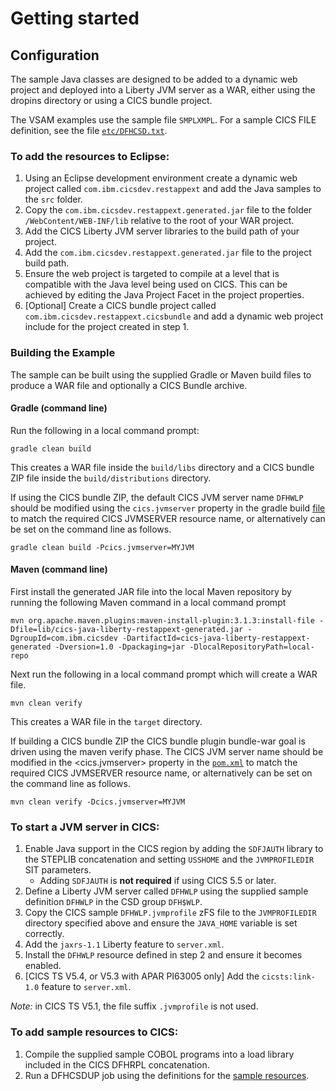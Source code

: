 Getting started
===============

## Configuration

The sample Java classes are designed to be added to a dynamic web project and deployed into a Liberty JVM server as a WAR,
either using the dropins directory or using a CICS bundle project. 

The VSAM examples use the sample file `SMPLXMPL`. For a sample CICS FILE definition, see the file [`etc/DFHCSD.txt`](etc/DFHCSD.txt).

### To add the resources to Eclipse:
1. Using an Eclipse development environment create a dynamic web project called `com.ibm.cicsdev.restappext` and add the Java samples to the `src` folder.
1. Copy the `com.ibm.cicsdev.restappext.generated.jar` file to the folder `/WebContent/WEB-INF/lib` relative to the root of your WAR project.
1. Add the CICS Liberty JVM server libraries to the build path of your project. 
1. Add the `com.ibm.cicsdev.restappext.generated.jar` file to the project build path.
1. Ensure the web project is targeted to compile at a level that is compatible with the Java level being used on CICS. This can be achieved by editing the Java Project Facet in the project properties.
1. [Optional] Create a CICS bundle project called `com.ibm.cicsdev.restappext.cicsbundle` and add a dynamic web project include for the project created in step 1.



### Building the Example

The sample can be built using the supplied Gradle or Maven build files to produce a WAR file and optionally a CICS Bundle archive.

#### Gradle (command line)

Run the following in a local command prompt:

`gradle clean build`

This creates a WAR file inside the `build/libs` directory and a CICS bundle ZIP file inside the `build/distributions` directory.

If using the CICS bundle ZIP, the default CICS JVM server name `DFHWLP` should be modified using the `cics.jvmserver` property in the gradle build [file](build.gradle) to match the required CICS JVMSERVER resource name, or alternatively can be set on the command line as follows.


`gradle clean build -Pcics.jvmserver=MYJVM`


#### Maven (command line)

First install the generated JAR file into the local Maven repository by running the following Maven command in a local command prompt

`mvn org.apache.maven.plugins:maven-install-plugin:3.1.3:install-file -Dfile=lib/cics-java-liberty-restappext-generated.jar -DgroupId=com.ibm.cicsdev -DartifactId=cics-java-liberty-restappext-generated -Dversion=1.0 -Dpackaging=jar -DlocalRepositoryPath=local-repo`

Next run the following in a local command prompt which will create a WAR file.

`mvn clean verify`

This creates a WAR file in the `target` directory. 

If building a CICS bundle ZIP the CICS bundle plugin bundle-war goal is driven using the maven verify phase. The CICS JVM server name should be modified in the <cics.jvmserver> property in the [`pom.xml`](pom.xml) to match the required CICS JVMSERVER resource name, or alternatively can be set on the command line as follows. 

`mvn clean verify -Dcics.jvmserver=MYJVM`




### To start a JVM server in CICS:
1. Enable Java support in the CICS region by adding the `SDFJAUTH` library to the STEPLIB concatenation and setting `USSHOME` and the `JVMPROFILEDIR` SIT parameters.
    * Adding ``SDFJAUTH`` is **not required** if using CICS 5.5 or later.
3. Define a Liberty JVM server called `DFHWLP` using the supplied sample definition `DFHWLP` in the CSD group `DFH$WLP`.
4. Copy the CICS sample `DFHWLP.jvmprofile` zFS file to the `JVMPROFILEDIR` directory specified above and ensure the `JAVA_HOME` variable is set correctly.
5. Add the `jaxrs-1.1` Liberty feature to `server.xml`.
6. Install the `DFHWLP` resource defined in step 2 and ensure it becomes enabled.
7. [CICS TS V5.4, or V5.3 with APAR PI63005 only] Add the `cicsts:link-1.0` feature to `server.xml`.

*Note:* in CICS TS V5.1, the file suffix `.jvmprofile` is not used.

### To add sample resources to CICS:
1. Compile the supplied sample COBOL programs into a load library included in the CICS DFHRPL concatenation.
1. Run a DFHCSDUP job using the definitions for the [sample resources](etc/DFHCSD.txt).

